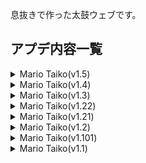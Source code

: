 息抜きで作った太鼓ウェブです。

## アプデ内容一覧
<details><summary>Mario Taiko(v1.5)</summary>

1. 機能の追加
 - ダウンロード機能の復活
 - プラグイン機能の復活
2. 不具合修正
 - 楽曲「悪役にキスシーンを」のダウンロード時に本来と異なる音源が入る不具合の修正
3. 楽曲の追加
 - 東京テディベア / Neru
 - あいのうた / 大漠波新 feat.初音ミク&重音テト
 - む / 大漠波新 feat.重音テト&足立レイ
4. 一部譜面の修正
 - ヒアソビ / かめりあ feat.初音ミク
</details>

<details><summary>Mario Taiko(v1.4)</summary>
 
1. 楽曲の追加
 - ライアーダンサー
 - テトリス / 柊マグネタイト feat.重音テトSV
 - はいよろこんで
 - 溺愛快楽BLACK OUT / ゆぅ69 feat.重音テト
 - DEJA VU
 - Vicissitudes / luna3419 vs mamekakao
 - げんてん / 大漠波新 feat.MEIKO
 - おぎゃりないざー / CosMo.B.S.P.310 Remix feat.初音ミク
 - Got The Groove
 - どんな結末がお望みだい？
 - でいどりーむ / 豆カカオ feat.初音ミク
 - メモリア
 - ブルーストーム
 - メイジ・オブ・ヴァイオレット
2. 一部楽曲の難易度追加
 - 超最終鬼畜妹フランドール・S
3. 一部楽曲の削除
 - 百鬼祭 / Kanaria feat.初音ミク
</details>

<details><summary>Mario Taiko(v1.3)</summary>
 
1. 楽曲の追加
 - RUNNING IN THE 90's
 - ヨイ！ヨイ！ヨイ！！！！
 - DON'T STAND SO CLOSE
 - 少女レイ
 - Help me, ERINNNNNN!!
 - 今年も「雪降り、メリクリ」目指して頑張ります！！
 - Random
 - 超最終鬼畜妹フランドール・S
 - ハナタバ / MIMI feat.可不
 - Retribution ~ Cycle of Rede
</details>

<details><summary>Mario Taiko(v1.22)</summary>
 
1. 超高難易度楽曲の追加！
 - 嬢王 / 八王子P feat.初音ミク
</details>

<details><summary>Mario Taiko(v1.21)</summary>
 
1. 一部楽曲の難易度がおかしくなっていたのを修正
2. 楽曲の追加
 - 百鬼祭
 - ヒアソビ
 - 風となれ (期間限定！2024/04/29まで)
</details>

<details><summary>Mario Taiko(v1.2)</summary>
 
1. Google Driveによるインポートの対応
</details>

<details><summary>Mario Taiko(v1.101)</summary>

1. 楽曲の追加
 - シークライファー(FULLver.)
 - おこちゃま戦争(FULLver.)
 - Armageddon
 - M.I.L.F
 - アンハッピーリフレイン
 - まにまに
 - インビジブル
 - アグノスティック
 - マンマルダンス
 - スピール
2. 一部譜面の修正
 - ジダンダーナイト(裏)
 - プラネタリウム・レヴュー
</details>

<details><summary>Mario Taiko(v1.1)</summary>
 
1. タタコンの対応
</details>
